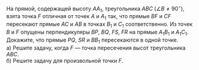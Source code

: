 На прямой, содержащей высоту $A{{A}_{1}}$, треугольника $ABC$ $(\angle B\ne 90{}^\circ )$,  взята  точка $F$   отличная  от  точек $A$  и ${{A}_{1}}$   так,  что прямые $BF$ и $CF$ пересекают прямые $AC$ и $AB$ в точках ${{B}_{1}}$ и ${{C}_{1}}$ соответственно. Из точек $B$ и $F$ опущены перпендикуляры $BP$, $BQ$, $FS$, $FR$ на прямые ${{A}_{1}}{{B}_{1}}$ и ${{A}_{1}}{{C}_{1}}$. Докажите, что прямые $PQ$,  $SR$ и  $B{{B}_{1}}$ пересекаются в одной точке. 
<br/> а) Решите задачу, когда $F$ — точка пересечения высот треугольника $ABC$.
<br/> б) Решите задачу для произвольной точки $F$.